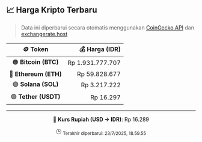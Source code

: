 

<!-- HARGA_KRIPTO -->
## 📈 Harga Kripto Terbaru

> Data ini diperbarui secara otomatis menggunakan [CoinGecko API](https://www.coingecko.com/) dan [exchangerate.host](https://exchangerate.host/)

<div align="center">

| 🪙 Token | 💰 Harga (IDR) |
|:------:|---------------:|
| 🟠 **Bitcoin (BTC)**   | Rp 1.931.777.707 |
| 🔵 **Ethereum (ETH)**  | Rp 59.828.677 |
| 🟣 **Solana (SOL)**    | Rp 3.217.222 |
| 🟢 **Tether (USDT)**   | Rp 16.297 |

---

💱 **Kurs Rupiah (USD → IDR)**: Rp 16.289

🕒 <sub>Terakhir diperbarui: 23/7/2025, 18.59.55</sub>

</div>
<!-- /HARGA_KRIPTO -->